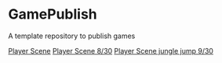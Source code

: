 # GamePublish
A template repository to publish games

[Player Scene](Player_Scene/)
[Player Scene 8/30](Player_Scene_8_30/)
[Player Scene jungle jump 9/30](Player_scene_9_30/)
